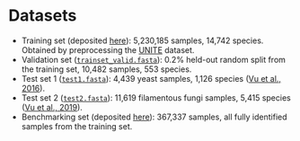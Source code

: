 # Datasets
* Training set (deposited [here](todo.com)): 5,230,185 samples, 14,742 species. 
Obtained by preprocessing the 
[UNITE](https://doi.plutof.ut.ee/doi/10.15156/BIO/2938065) dataset. 
* Validation set ([`trainset_valid.fasta`](/data/trainset_valid.fasta)): 0.2% 
held-out random split from the training set, 10,482 samples, 553 species. 
* Test set 1 ([`test1.fasta`](/data/test1.fasta)): 4,439 yeast samples, 
1,126 species ([Vu et al., 2016](https://doi.org/10.1016/j.simyco.2016.11.007)). 
* Test set 2 ([`test2.fasta`](/data/test1.fasta)): 11,619 filamentous fungi 
samples, 5,415 species 
([Vu et al., 2019](https://doi.org/10.1016/j.simyco.2018.05.001)).
* Benchmarking set (deposited [here](todo.com)): 367,337 samples, all fully 
identified samples from the training set.